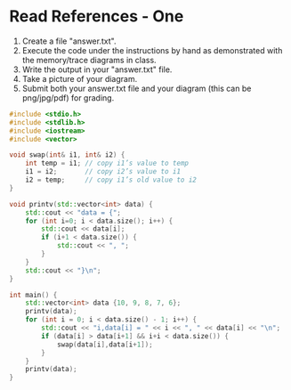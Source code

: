 # Read References - One

1. Create a file "answer.txt".
2. Execute the code under the instructions by hand as demonstrated with the memory/trace diagrams in class.
3. Write the output in your "answer.txt" file.
4. Take a picture of your diagram.
5. Submit both your answer.txt file and your diagram (this can be png/jpg/pdf) for grading.

```c++
#include <stdio.h>
#include <stdlib.h>
#include <iostream>
#include <vector>

void swap(int& i1, int& i2) {
    int temp = i1; // copy i1’s value to temp
    i1 = i2;       // copy i2’s value to i1
    i2 = temp;     // copy i1’s old value to i2
}

void printv(std::vector<int> data) {
	std::cout << "data = {";
	for (int i=0; i < data.size(); i++) {
		std::cout << data[i];
		if (i+1 < data.size()) {
			std::cout << ", ";
		}
	}
	std::cout << "}\n";
}

int main() {
	std::vector<int> data {10, 9, 8, 7, 6};
	printv(data);
	for (int i = 0; i < data.size() - 1; i++) {
		std::cout << "i,data[i] = " << i << ", " << data[i] << "\n";
		if (data[i] > data[i+1] && i+i < data.size()) {
			swap(data[i],data[i+1]);
		}
	}
	printv(data);
}
```
